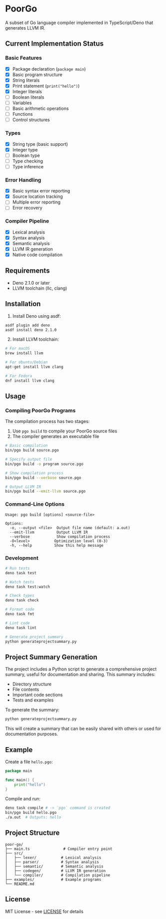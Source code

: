 # PoorGo

A subset of Go language compiler implemented in TypeScript/Deno that generates LLVM IR.

## Current Implementation Status

### Basic Features
- [x] Package declaration (`package main`)
- [x] Basic program structure
- [x] String literals
- [x] Print statement (`print("hello")`)
- [x] Integer literals
- [ ] Boolean literals
- [ ] Variables
- [ ] Basic arithmetic operations
- [ ] Functions
- [ ] Control structures

### Types
- [x] String type (basic support)
- [x] Integer type
- [ ] Boolean type
- [ ] Type checking
- [ ] Type inference

### Error Handling
- [x] Basic syntax error reporting
- [x] Source location tracking
- [ ] Multiple error reporting
- [ ] Error recovery

### Compiler Pipeline
- [x] Lexical analysis
- [x] Syntax analysis
- [x] Semantic analysis
- [x] LLVM IR generation
- [x] Native code compilation

## Requirements

- Deno 2.1.0 or later
- LLVM toolchain (llc, clang)

## Installation

1. Install Deno using asdf:
```bash
asdf plugin add deno
asdf install deno 2.1.0
```

2. Install LLVM toolchain:
```bash
# For macOS
brew install llvm

# For Ubuntu/Debian
apt-get install llvm clang

# For Fedora
dnf install llvm clang
```

## Usage

### Compiling PoorGo Programs

The compilation process has two stages:

1. Use `pgo build` to compile your PoorGo source files
2. The compiler generates an executable file

```bash
# Basic compilation
bin/pgo build source.pgo

# Specify output file
bin/pgo build -o program source.pgo

# Show compilation process
bin/pgo build --verbose source.pgo

# Output LLVM IR
bin/pgo build --emit-llvm source.pgo
```

### Command-Line Options

```
Usage: pgo build [options] <source-file>

Options:
  -o, --output <file>  Output file name (default: a.out)
  --emit-llvm          Output LLVM IR
  --verbose            Show compilation process
  -O<level>           Optimization level (0-3)
  -h, --help          Show this help message
```

### Development

```bash
# Run tests
deno task test

# Watch tests
deno task test:watch

# Check types
deno task check

# Format code
deno task fmt

# Lint code
deno task lint

# Generate project summary
python generateprojectsummary.py
```

## Project Summary Generation
The project includes a Python script to generate a comprehensive project summary, useful for documentation and sharing. This summary includes:

* Directory structure
* File contents
* Important code sections
* Tests and examples

To generate the summary:

```bash
python generateprojectsummary.py
```

This will create a summary that can be easily shared with others or used for documentation purposes.

## Example

Create a file `hello.pgo`:
```go
package main

func main() {
    print("hello")
}
```

Compile and run:
```bash
deno task compile # -> `pgo` command is created
bin/pgo build hello.pgo
./a.out  # Outputs: hello
```

## Project Structure

```
poor-go/
├── main.ts               # Compiler entry point
├── src/
│   ├── lexer/           # Lexical analysis
│   ├── parser/          # Syntax analysis
│   ├── semantic/        # Semantic analysis
│   ├── codegen/         # LLVM IR generation
│   └── compiler/        # Compilation pipeline
├── examples/            # Example programs
└── README.md
```

## License

MIT License - see [LICENSE](LICENSE) for details
